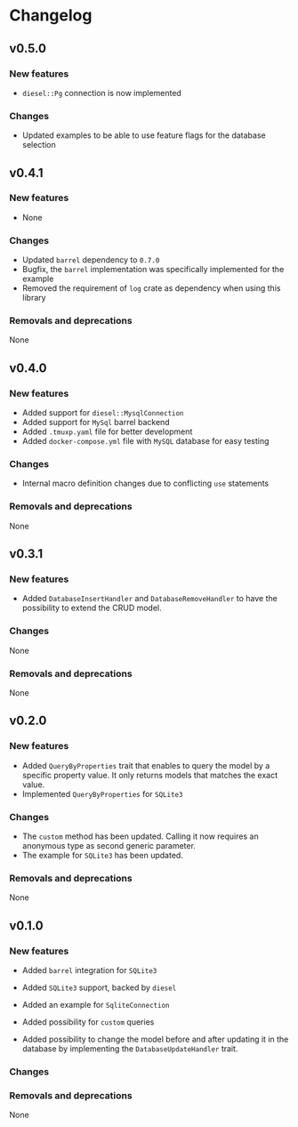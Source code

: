 # Changelog

## v0.5.0

### New features

- `diesel::Pg` connection is now implemented

### Changes

* Updated examples to be able to use feature flags for the database selection

## v0.4.1

### New features

* None

### Changes

* Updated `barrel` dependency to `0.7.0`
* Bugfix, the `barrel` implementation was specifically implemented for the example
* Removed the requirement of `log` crate as dependency when using this library

### Removals and deprecations

None

## v0.4.0

### New features

* Added support for `diesel::MysqlConnection` 
* Added support for `MySql` barrel backend
* Added `.tmuxp.yaml` file for better development
* Added `docker-compose.yml` file with `MySQL` database for easy testing

### Changes

* Internal macro definition changes due to conflicting `use` statements

### Removals and deprecations

None

## v0.3.1

### New features

* Added `DatabaseInsertHandler` and `DatabaseRemoveHandler` to have the possibility to extend the CRUD model.

### Changes

None

### Removals and deprecations

None

## v0.2.0

### New features

* Added `QueryByProperties` trait that enables to query the model by a specific property value. It only returns models that matches the exact value.
* Implemented `QueryByProperties` for `SQLite3`

### Changes

* The `custom` method has been updated. Calling it now requires an anonymous type as second generic parameter.
* The example for `SQLite3` has been updated.

### Removals and deprecations

None

## v0.1.0

### New features

* Added `barrel` integration for `SQLite3`

* Added `SQLite3` support, backed by `diesel`

* Added an example for `SqliteConnection`

* Added possibility for `custom` queries

* Added possibility to change the model before and after updating it in the database by implementing the `DatabaseUpdateHandler` trait.

### Changes

### Removals and deprecations

None